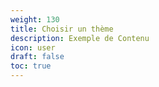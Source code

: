 ```yaml
---
weight: 130
title: Choisir un thème
description: Exemple de Contenu
icon: user
draft: false
toc: true
---
```

